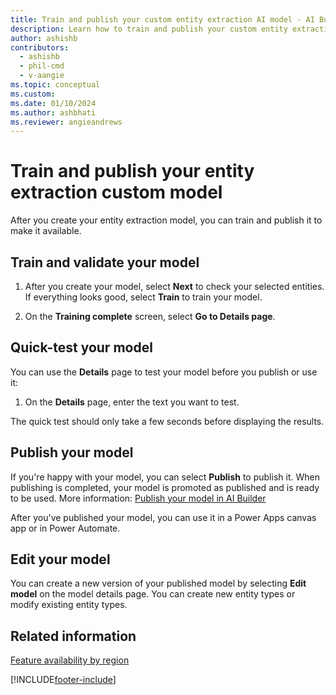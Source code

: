 ```yaml
---
title: Train and publish your custom entity extraction AI model - AI Builder
description: Learn how to train and publish your custom entity extraction AI model in AI Builder.
author: ashishb
contributors:
  - ashishb
  - phil-cmd
  - v-aangie
ms.topic: conceptual
ms.custom: 
ms.date: 01/10/2024
ms.author: ashbhati
ms.reviewer: angieandrews
---
```


# Train and publish your entity extraction custom model

After you create your entity extraction model, you can train and publish it to make it available.

## Train and validate your model

1. After you create your model, select **Next** to check your selected entities. If everything looks good, select **Train** to train your model.

1. On the **Training complete** screen, select **Go to Details page**.

## Quick-test your model

You can use the **Details** page to test your model before you publish or use it:

1. On the **Details** page, enter the text you want to test.

The quick test should only take a few seconds before displaying the results.

## Publish your model

If you're happy with your model, you can select **Publish** to publish it. When publishing is completed, your model is promoted as published and is ready to be used. More information: [Publish your model in AI Builder](publish-model.md)

After you've published your model, you can use it in a Power Apps canvas app or in Power Automate.

## Edit your model

 You can create a new version of your published model by selecting **Edit model** on the model details page. You can create new entity types or modify existing entity types.

## Related information

[Feature availability by region](availability-region.md)

[!INCLUDE[footer-include](includes/footer-banner.md)]